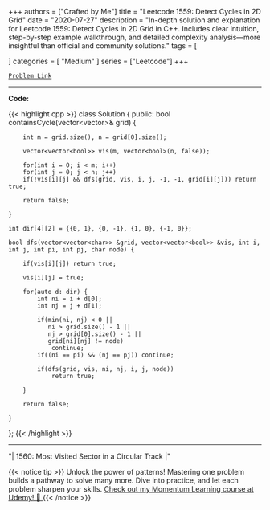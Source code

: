 
+++
authors = ["Crafted by Me"]
title = "Leetcode 1559: Detect Cycles in 2D Grid"
date = "2020-07-27"
description = "In-depth solution and explanation for Leetcode 1559: Detect Cycles in 2D Grid in C++. Includes clear intuition, step-by-step example walkthrough, and detailed complexity analysis—more insightful than official and community solutions."
tags = [
    
]
categories = [
    "Medium"
]
series = ["Leetcode"]
+++



[`Problem Link`](https://leetcode.com/problems/detect-cycles-in-2d-grid/description/)

---

**Code:**

{{< highlight cpp >}}
class Solution {
public:
    bool containsCycle(vector<vector<char>>& grid) {

        int m = grid.size(), n = grid[0].size();
        
        vector<vector<bool>> vis(m, vector<bool>(n, false));
        
        for(int i = 0; i < m; i++) 
        for(int j = 0; j < n; j++) 
        if(!vis[i][j] && dfs(grid, vis, i, j, -1, -1, grid[i][j])) return true;
        
        return false;
        
    }
    
    int dir[4][2] = {{0, 1}, {0, -1}, {1, 0}, {-1, 0}};
    
    bool dfs(vector<vector<char>> &grid, vector<vector<bool>> &vis, int i, int j, int pi, int pj, char node) {
        
        if(vis[i][j]) return true;
        
        vis[i][j] = true;

        for(auto d: dir) {
            int ni = i + d[0];
            int nj = j + d[1];
            
            if(min(ni, nj) < 0 || 
               ni > grid.size() - 1 || 
               nj > grid[0].size() - 1 ||
               grid[ni][nj] != node)
                continue;
            if((ni == pi) && (nj == pj)) continue;
            
            if(dfs(grid, vis, ni, nj, i, j, node))
                return true;
            
        }
        
        return false;
        
    }
    
};
{{< /highlight >}}


---


"| 1560: Most Visited Sector in  a Circular Track |"

{{< notice tip >}}
Unlock the power of patterns! Mastering one problem builds a pathway to solve many more. Dive into practice, and let each problem sharpen your skills. [Check out my Momentum Learning course at Udemy! 🚀 ](https://www.udemy.com/course/algorithms-and-data-structures-in-cpp/)
{{< /notice >}}


